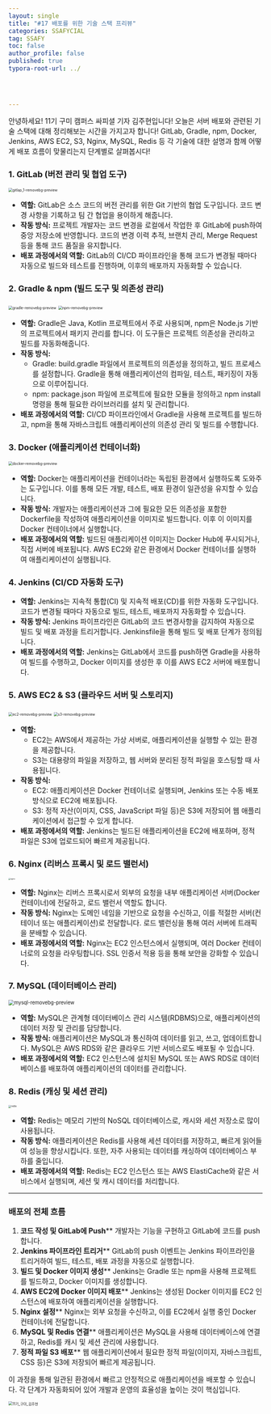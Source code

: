 ```yaml
---
layout: single
title: "#17 배포를 위한 기술 스택 프리뷰"
categories: SSAFYCIAL
tag: SSAFY
toc: false
author_profile: false
published: true
typora-root-url: ../




---
```


안녕하세요! 11기 구미 캠퍼스 싸피셜 기자 김주현입니다! 오늘은 서버 배포와 관련된 기술 스택에 대해 정리해보는 시간을 가지고자 합니다!  GitLab, Gradle, npm, Docker, Jenkins, AWS EC2, S3, Nginx, MySQL, Redis 등 각 기술에 대한 설명과 함께 어떻게 배포 흐름이 맞물리는지 단계별로 살펴봅시다!

### **1. GitLab (버전 관리 및 협업 도구)**

<img src="/images/2024-11-16-ssafycial_aut9/gitlap_1-removebg-preview.png" alt="gitlap_1-removebg-preview" style="zoom:50%;" />

- **역할:** GitLab은 소스 코드의 버전 관리를 위한 Git 기반의 협업 도구입니다. 코드 변경 사항을 기록하고 팀 간 협업을 용이하게 해줍니다.
- **작동 방식:** 프로젝트 개발자는 코드 변경을 로컬에서 작업한 후 GitLab에 push하여 중앙 저장소에 반영합니다. 코드의 변경 이력 추적, 브랜치 관리, Merge Request 등을 통해 코드 품질을 유지합니다.
- **배포 과정에서의 역할:** GitLab의 CI/CD 파이프라인을 통해 코드가 변경될 때마다 자동으로 빌드와 테스트를 진행하며, 이후의 배포까지 자동화할 수 있습니다.

### **2. Gradle & npm (빌드 도구 및 의존성 관리)**

<img src="/images/2024-11-16-ssafycial_aut9/gradle-removebg-preview.png" alt="gradle-removebg-preview" style="zoom:50%;" />

<img src="/images/2024-11-16-ssafycial_aut9/npm-removebg-preview.png" alt="npm-removebg-preview" style="zoom: 50%;" />

- **역할:** Gradle은 Java, Kotlin 프로젝트에서 주로 사용되며, npm은 Node.js 기반의 프로젝트에서 패키지 관리를 합니다. 이 도구들은 프로젝트 의존성을 관리하고 빌드를 자동화해줍니다.
- **작동 방식:**
  - Gradle: build.gradle 파일에서 프로젝트의 의존성을 정의하고, 빌드 프로세스를 설정합니다. Gradle을 통해 애플리케이션의 컴파일, 테스트, 패키징이 자동으로 이루어집니다.
  - npm: package.json 파일에 프로젝트에 필요한 모듈을 정의하고 npm install 명령을 통해 필요한 라이브러리를 설치 및 관리합니다.
- **배포 과정에서의 역할:** CI/CD 파이프라인에서 Gradle을 사용해 프로젝트를 빌드하고, npm을 통해 자바스크립트 애플리케이션의 의존성 관리 및 빌드를 수행합니다.

### **3. Docker (애플리케이션 컨테이너화)**

<img src="/images/2024-11-16-ssafycial_aut9/docker-removebg-preview.png" alt="docker-removebg-preview" style="zoom:50%;" />

- **역할:** Docker는 애플리케이션을 컨테이너라는 독립된 환경에서 실행하도록 도와주는 도구입니다. 이를 통해 모든 개발, 테스트, 배포 환경이 일관성을 유지할 수 있습니다.
- **작동 방식:** 개발자는 애플리케이션과 그에 필요한 모든 의존성을 포함한 Dockerfile을 작성하여 애플리케이션을 이미지로 빌드합니다. 이후 이 이미지를 Docker 컨테이너에서 실행합니다.
- **배포 과정에서의 역할:** 빌드된 애플리케이션 이미지는 Docker Hub에 푸시되거나, 직접 서버에 배포됩니다. AWS EC2와 같은 환경에서 Docker 컨테이너를 실행하여 애플리케이션이 실행됩니다.

### **4. Jenkins (CI/CD 자동화 도구)**

- **역할:** Jenkins는 지속적 통합(CI) 및 지속적 배포(CD)를 위한 자동화 도구입니다. 코드가 변경될 때마다 자동으로 빌드, 테스트, 배포까지 자동화할 수 있습니다.
- **작동 방식:** Jenkins 파이프라인은 GitLab의 코드 변경사항을 감지하여 자동으로 빌드 및 배포 과정을 트리거합니다. Jenkinsfile을 통해 빌드 및 배포 단계가 정의됩니다.
- **배포 과정에서의 역할:** Jenkins는 GitLab에서 코드를 push하면 Gradle을 사용하여 빌드를 수행하고, Docker 이미지를 생성한 후 이를 AWS EC2 서버에 배포합니다.

### **5. AWS EC2 & S3 (클라우드 서버 및 스토리지)**

<img src="/images/2024-11-16-ssafycial_aut9/ec2-removebg-preview.png" alt="ec2-removebg-preview" style="zoom:50%;" />

<img src="/images/2024-11-16-ssafycial_aut9/s3-removebg-preview.png" alt="s3-removebg-preview" style="zoom:50%;" />

- **역할:**
  - EC2는 AWS에서 제공하는 가상 서버로, 애플리케이션을 실행할 수 있는 환경을 제공합니다.
  - S3는 대용량의 파일을 저장하고, 웹 서버와 분리된 정적 파일을 호스팅할 때 사용됩니다.
- **작동 방식:**
  - EC2: 애플리케이션은 Docker 컨테이너로 실행되며, Jenkins 또는 수동 배포 방식으로 EC2에 배포됩니다.
  - S3: 정적 자산(이미지, CSS, JavaScript 파일 등)은 S3에 저장되어 웹 애플리케이션에서 접근할 수 있게 합니다.
- **배포 과정에서의 역할:** Jenkins는 빌드된 애플리케이션을 EC2에 배포하며, 정적 파일은 S3에 업로드되어 빠르게 제공됩니다.

### **6. Nginx (리버스 프록시 및 로드 밸런서)**

<img src="/images/2024-11-16-ssafycial_aut9/nginx.png" alt="nginx" style="zoom: 25%;" />

- **역할:** Nginx는 리버스 프록시로서 외부의 요청을 내부 애플리케이션 서버(Docker 컨테이너)에 전달하고, 로드 밸런서 역할도 합니다.
- **작동 방식:** Nginx는 도메인 네임을 기반으로 요청을 수신하고, 이를 적절한 서버(컨테이너 또는 애플리케이션)로 전달합니다. 로드 밸런싱을 통해 여러 서버에 트래픽을 분배할 수 있습니다.
- **배포 과정에서의 역할:** Nginx는 EC2 인스턴스에서 실행되며, 여러 Docker 컨테이너로의 요청을 라우팅합니다. SSL 인증서 적용 등을 통해 보안을 강화할 수 있습니다.

### **7. MySQL (데이터베이스 관리)**

<img src="/images/2024-11-16-ssafycial_aut9/mysql-removebg-preview.png" alt="mysql-removebg-preview" style="zoom: 70%;" />

- **역할:** MySQL은 관계형 데이터베이스 관리 시스템(RDBMS)으로, 애플리케이션의 데이터 저장 및 관리를 담당합니다.
- **작동 방식:** 애플리케이션은 MySQL과 통신하여 데이터를 읽고, 쓰고, 업데이트합니다. MySQL은 AWS RDS와 같은 클라우드 기반 서비스로도 배포될 수 있습니다.
- **배포 과정에서의 역할:** EC2 인스턴스에 설치된 MySQL 또는 AWS RDS로 데이터베이스를 배포하여 애플리케이션의 데이터를 관리합니다.

### **8. Redis (캐싱 및 세션 관리)**

<img src="/images/2024-11-16-ssafycial_aut9/redis.png" alt="redis" style="zoom: 33%;" />

- **역할:** Redis는 메모리 기반의 NoSQL 데이터베이스로, 캐시와 세션 저장소로 많이 사용됩니다.
- **작동 방식:** 애플리케이션은 Redis를 사용해 세션 데이터를 저장하고, 빠르게 읽어들여 성능을 향상시킵니다. 또한, 자주 사용되는 데이터를 캐싱하여 데이터베이스 부하를 줄입니다.
- **배포 과정에서의 역할:** Redis는 EC2 인스턴스 또는 AWS ElastiCache와 같은 서비스에서 실행되며, 세션 및 캐시 데이터를 처리합니다.



------



### **배포의 전체 흐름**

1. **코드 작성 및 GitLab에 Push****
   개발자는 기능을 구현하고 GitLab에 코드를 push합니다.
2. **Jenkins 파이프라인 트리거****
   GitLab의 push 이벤트는 Jenkins 파이프라인을 트리거하여 빌드, 테스트, 배포 과정을 자동으로 실행합니다.
3. **빌드 및 Docker 이미지 생성****
   Jenkins는 Gradle 또는 npm을 사용해 프로젝트를 빌드하고, Docker 이미지를 생성합니다.
4. **AWS EC2에 Docker 이미지 배포****
   Jenkins는 생성된 Docker 이미지를 EC2 인스턴스에 배포하여 애플리케이션을 실행합니다.
5. **Nginx 설정****
   Nginx는 외부 요청을 수신하고, 이를 EC2에서 실행 중인 Docker 컨테이너에 전달합니다.
6. **MySQL 및 Redis 연결****
   애플리케이션은 MySQL을 사용해 데이터베이스에 연결하고, Redis를 캐시 및 세션 관리에 사용합니다.
7. **정적 파일 S3 배포****
   웹 애플리케이션에서 필요한 정적 파일(이미지, 자바스크립트, CSS 등)은 S3에 저장되어 빠르게 제공됩니다.

이 과정을 통해 일관된 환경에서 빠르고 안정적으로 애플리케이션을 배포할 수 있습니다. 각 단계가 자동화되어 있어 개발과 운영의 효율성을 높이는 것이 핵심입니다.

<img src="/images/2024-03-24-ssafycial_planned2/11기_구미_김주현.png" alt="11기_구미_김주현" style="zoom:50%;" />